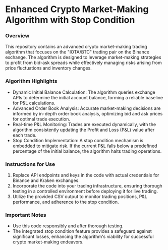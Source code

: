 # Enhanced Crypto Market-Making Algorithm with Stop Condition

### Overview
This repository contains an advanced crypto market-making trading algorithm that focuses on the "IOTA/BTC" trading pair on the Binance exchange. The algorithm is designed to leverage market-making strategies to profit from bid-ask spreads while effectively managing risks arising from price fluctuations and inventory changes.

### Algorithm Highlights
- Dynamic Initial Balance Calculation: The algorithm queries exchange APIs to determine the initial account balance, forming a reliable baseline for P&L calculations.
- Advanced Order Book Analysis: Accurate market-making decisions are informed by in-depth order book analysis, optimizing bid and ask prices for optimal trade execution.
- Real-time P&L Monitoring: Trades are executed dynamically, with the algorithm consistently updating the Profit and Loss (P&L) value after each trade.
- Stop Condition Implementation: A stop condition mechanism is embedded to mitigate risk. If the current P&L falls below a predefined percentage of the initial balance, the algorithm halts trading operations.

### Instructions for Use
1. Replace API endpoints and keys in the code with actual credentials for Binance and Kraken exchanges.
2. Incorporate the code into your trading infrastructure, ensuring thorough testing in a controlled environment before deploying it for live trading.
3. Utilize the provided CSV output to monitor trading positions, P&L performance, and adherence to the stop condition.

### Important Notes
- Use this code responsibly and after thorough testing.
- The integrated stop condition feature provides a safeguard against significant losses, enhancing the algorithm's viability for successful crypto market-making endeavors.
